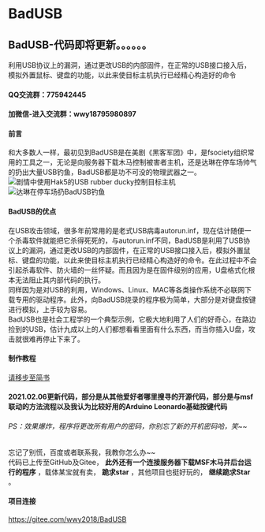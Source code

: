 # BadUSB
## BadUSB-代码即将更新。。。。。。
利用USB协议上的漏洞，通过更改USB的内部固件，在正常的USB接口接入后，模拟外置鼠标、键盘的功能，以此来使目标主机执行已经精心构造好的命令  

#### QQ交流群：775942445
#### 加微信-进入交流群：wwy18795980897

#### 前言
和大多数人一样，最初见到BadUSB是在美剧《黑客军团》中，是fsociety组织常用的工具之一，无论是向服务器下载木马控制被害者主机，还是达琳在停车场帅气的扔出大量USB钓鱼，BadUSB都是功不可没的物理武器之一。  
![剧情中使用Hak5的USB rubber ducky控制目标主机](https://upload-images.jianshu.io/upload_images/11477676-71045c807dac0df6.png?imageMogr2/auto-orient/strip%7CimageView2/2/w/554/format/webp "badusb")   
![达琳在停车场扔BadUSB钓鱼](https://upload-images.jianshu.io/upload_images/11477676-3d1f812778254931.png?imageMogr2/auto-orient/strip%7CimageView2/2/w/554/format/webp "badusb")  
#### BadUSB的优点  
在USB攻击领域，很多年前常用的是老式USB病毒autorun.inf，现在估计随便一个杀毒软件就能把它杀得死死的，与autorun.inf不同，BadUSB是利用了USB协议上的漏洞，通过更改USB的内部固件，在正常的USB接口接入后，模拟外置鼠标、键盘的功能，以此来使目标主机执行已经精心构造好的命令。在此过程中不会引起杀毒软件、防火墙的一丝怀疑。而且因为是在固件级别的应用，U盘格式化根本无法阻止其内部代码的执行。  
同样因为是对USB的利用，Windows、Linux、MAC等各类操作系统不必联网下载专用的驱动程序。此外，向BadUSB烧录的程序极为简单，大部分是对键盘按键进行模拟，上手较为容易。  
BadUSB也是社会工程学的一个典型示例，它极大地利用了人们的好奇心，在路边捡到的USB，估计九成以上的人们都想看看里面有什么东西，而当你插入U盘，攻击就很难再停止下来了。  

#### 制作教程  
[请移步至简书](https://www.jianshu.com/p/2b2b1dab85fe)  

#### 2021.02.06更新代码，部分是从其他爱好者哪里搜寻的开源代码，部分是与msf联动的方法流程以及我认为比较好用的Arduino Leonardo基础按键代码

###### PS：效果爆炸，程序将更改所有用户的密码，你别忘了新的开机密码哈，笑~~  
忘记了别慌，百度或者联系我，我教你怎么办~~  
代码已上传至GitHub及Gitee， **此外还有一个连接服务器下载MSF木马并后台运行的程序** ，载体某宝就有卖， **跪求star** ，其他项目也挺好玩的， **继续跪求Star** 。

#### 项目连接
https://gitee.com/wwy2018/BadUSB
